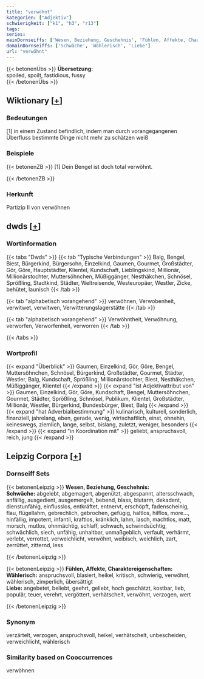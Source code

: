 ```yaml
---
title: "verwöhnt"
kategorien: ["Adjektiv"]
schwierigkeit: ["k1", "h3", "r13"]
tags:
series:
mainDornseiffs: ['Wesen, Beziehung, Geschehnis', 'Fühlen, Affekte, Charaktereigenschaften']
domainDornseiffs: ['Schwäche', 'Wählerisch', 'Liebe']
url: "verwöhnt"
---
```


{{< betonenÜbs >}}
**Übersetzung:**  
spoiled, spoilt, fastidious, fussy  
{{< /betonenÜbs >}}

## Wiktionary [[+](https://de.wiktionary.org/wiki/verwöhnt)]

### Bedeutungen
[1] in einem Zustand befindlich, indem man durch vorangegangenen Überfluss bestimmte Dinge nicht mehr zu schätzen weiß  

### Beispiele
{{< betonenZB >}}
[1] Dein Bengel ist doch total verwöhnt.  

{{< /betonenZB >}}
### Herkunft
Partizip II von verwöhnen  



## dwds [[+](https://www.dwds.de/wb/verwöhnt)]

### Wortinformation
{{< tabs "Dwds" >}}
{{< tab "Typische Verbindungen" >}}
Balg, Bengel, Biest, Bürgerkind, Bürgersohn, Einzelkind, Gaumen, Gourmet, Großstädter, Gör, Göre, Hauptstädter, Klientel, Kundschaft, Lieblingskind, Millionär, Millionärstochter, Muttersöhnchen, Müßiggänger, Nesthäkchen, Schnösel, Sprößling, Stadtkind, Städter, Weltreisende, Westeuropäer, Westler, Zicke, behütet, launisch
{{< /tab >}}

{{< tab "alphabetisch vorangehend" >}}
verwöhnen, Verwobenheit, verwitwet, verwitwen, Verwitterungslagerstätte
{{< /tab >}}

{{< tab "alphabetisch vorangehend" >}}
Verwöhntheit, Verwöhnung, verworfen, Verworfenheit, verworren
{{< /tab >}}

{{< /tabs >}}

### Wortprofil
{{< expand "Überblick" >}} Gaumen, Einzelkind, Gör, Göre, Bengel, Muttersöhnchen, Schnösel, Bürgerkind, Großstädter, Gourmet, Städter, Westler, Balg, Kundschaft, Sprößling, Millionärstochter, Biest, Nesthäkchen, Müßiggänger, Klientel {{< /expand >}}
{{< expand "ist Adjektivattribut von" >}} Gaumen, Einzelkind, Gör, Göre, Kundschaft, Bengel, Muttersöhnchen, Gourmet, Städter, Sprößling, Schnösel, Publikum, Klientel, Großstädter, Millionär, Westler, Bürgerkind, Bundesbürger, Biest, Balg {{< /expand >}}
{{< expand "hat Adverbialbestimmung" >}} kulinarisch, kulturell, sonderlich, finanziell, jahrelang, eben, gerade, wenig, wirtschaftlich, einst, ohnehin, keineswegs, ziemlich, lange, selbst, bislang, zuletzt, weniger, besonders {{< /expand >}}
{{< expand "in Koordination mit" >}} geliebt, anspruchsvoll, reich, jung {{< /expand >}}

## Leipzig Corpora [[+](https://corpora.uni-leipzig.de/en/res?word=verwöhnt&corpusId=deu_newscrawl-public_2018)]

### Dornseiff Sets
{{< betonenLeipzig >}}
**Wesen, Beziehung, Geschehnis:**  
**Schwäche:** abgelebt, abgemagert, abgenützt, abgespannt, altersschwach, anfällig, ausgedient, ausgemergelt, bebend, blass, blutarm, dekadent, dienstunfähig, einflusslos, entkräftet, entnervt, erschöpft, fadenscheinig, flau, flügellahm, gebrechlich, gebrochen, gefügig, haltlos, hilflos, more..., hinfällig, impotent, infantil, kraftlos, kränklich, lahm, lasch, machtlos, matt, morsch, mutlos, ohnmächtig, schlaff, schwach, schwindsüchtig, schwächlich, siech, unfähig, unhaltbar, unmaßgeblich, verfault, verhärmt, verlebt, verrottet, verweichlicht, verwöhnt, weibisch, weichlich, zart, zerrüttet, zitternd, less  

{{< /betonenLeipzig >}}


{{< betonenLeipzig >}}
**Fühlen, Affekte, Charaktereigenschaften:**  
**Wählerisch:** anspruchsvoll, blasiert, heikel, kritisch, schwierig, verwöhnt, wählerisch, zimperlich, übersättigt  
**Liebe:** angebetet, beliebt, geehrt, geliebt, hoch geschätzt, kostbar, lieb, populär, teuer, verehrt, vergöttert, verhätschelt, verwöhnt, verzogen, wert  

{{< /betonenLeipzig >}}

### Synonym
verzärtelt, verzogen, anspruchsvoll, heikel, verhätschelt, unbescheiden, verweichlicht, wählerisch


### Similarity based on Cooccurrences
verwöhnen

